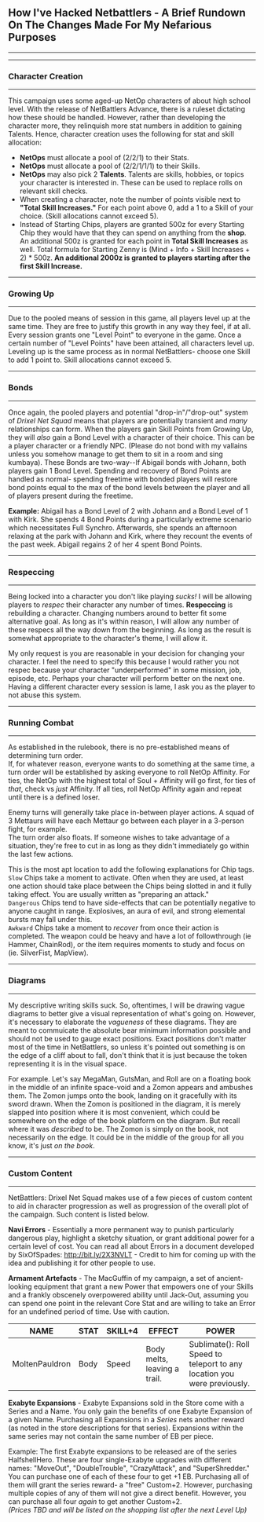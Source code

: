 ## How I've Hacked Netbattlers - A Brief Rundown On The Changes Made For My Nefarious Purposes

---
---
### Character Creation

---
This campaign uses some aged-up NetOp characters of about high school level. With the release of NetBattlers Advance, there is a ruleset dictating how these should be handled.
However, rather than developing the character more, they relinquish more stat numbers in addition to gaining Talents. Hence, character creation uses the following for stat and skill allocation:

- **NetOps** must allocate a pool of (2/2/1) to their Stats.
- **NetOps** must allocate a pool of (2/2/1/1/1) to their Skills.
- **NetOps** may also pick 2 **Talents**. Talents are skills, hobbies, or topics your character is interested in. These can be used to replace rolls on relevant skill checks.
- When creating a character, note the number of points visible next to **"Total Skill Increases."** For each point above 0, add a 1 to a Skill of your choice. (Skill allocations cannot exceed 5).
- Instead of Starting Chips, players are granted 500z for every Starting Chip they would have that they can spend on anything from the **shop**. An additional 500z is granted for each point in **Total Skill Increases** as well. Total formula for Starting Zenny is (Mind + Info + Skill Increases + 2) * 500z. **An additional 2000z is granted to players starting after the first Skill Increase.**

---
### Growing Up

---
Due to the pooled means of session in this game, all players level up at the same time. They are free to justify this growth in any way they feel, if at all. Every session grants one "Level Point" to everyone in the game. Once a certain number of "Level Points" have been attained, all characters level up. Leveling up is the same process as in normal NetBattlers- choose one Skill to add 1 point to. Skill allocations cannot exceed 5.

---
### Bonds

---
Once again, the pooled players and potential "drop-in"/"drop-out" system of *Drixel Net Squad* means that players are potentially transient and *many* relationships can form. When the players gain Skill Points from Growing Up, they will *also* gain a Bond Level with a character of their choice. This can be a player character or a friendly NPC. (Please do not bond with my vallains unless you somehow manage to get them to sit in a room and sing kumbaya). These Bonds are two-way--If Abigail bonds with Johann, both players gain 1 Bond Level. Spending and recovery of Bond Points are handled as normal- spending freetime with bonded players will restore bond points equal to the max of the bond levels between the player and all of players present during the freetime.  

**Example:** Abigail has a Bond Level of 2 with Johann and a Bond Level of 1 with Kirk. She spends 4 Bond Points during a particularly extreme scenario which necessitates Full Synchro. Afterwards, she spends an afternoon relaxing at the park with Johann and Kirk, where they recount the events of the past week. Abigail regains 2 of her 4 spent Bond Points.


---
### Respeccing

---
Being locked into a character you don't like playing *sucks!* I will be allowing players to _respec_ their character any number of times. **Respeccing** is rebuilding a character. Changing numbers around to better fit some alternative goal. As long as it's within reason, I will allow any number of these respecs all the way down from the beginning. As long as the result is somewhat appropriate to the character's theme, I will allow it.

My only request is you are reasonable in your decision for changing your character. I feel the need to specify this because I would rather you not respec because your character "underperformed" in some mission, job, episode, etc. Perhaps your character will perform better on the next one. Having a different character every session is lame, I ask you as the player to not abuse this system.

---
### Running Combat

---
As established in the rulebook, there is no pre-established means of determining turn order.  
If, for whatever reason, everyone wants to do something at the same time, a turn order will be established by asking everyone to roll NetOp Affinity. For ties, the NetOp with the highest total of Soul + Affinity will go first, for ties of *that*, check vs *just* Affinity. If all ties, roll NetOp Affinity again and repeat until there is a defined loser.  
  
Enemy turns will generally take place in-between player actions. A squad of 3 Mettaurs will have each Mettaur go between each player in a 3-person fight, for example.  
The turn order also floats. If someone wishes to take advantage of a situation, they're free to cut in as long as they didn't immediately go within the last few actions.  
  
This is the most apt location to add the following explanations for Chip tags.  
`Slow` Chips take a moment to activate. Often when they are used, at least one action should take place between the Chips being slotted in and it fully taking effect. You are usually written as "preparing an attack."  
`Dangerous` Chips tend to have side-effects that can be potentially negative to anyone caught in range. Explosives, an aura of evil, and strong elemental bursts may fall under this.  
`Awkward` Chips take a moment to *recover* from once their action is completed. The weapon could be heavy and have a lot of followthrough (ie Hammer, ChainRod), or the item requires moments to study and focus on (ie. SilverFist, MapView).  
  
---
### Diagrams

---
My descriptive writing skills suck. So, oftentimes, I will be drawing vague diagrams to better give a visual representation of what's going on. However, it's necessary to elaborate the *vagueness* of these diagrams. They are meant to commuicate the absolute bear minimum information possible and should not be used to gauge exact positions. Exact positions don't matter most of the time in NetBattlers, so unless it's pointed out something is on the edge of a cliff about to fall, don't think that it is just because the token representing it is in the visual space.  

For example. Let's say MegaMan, GutsMan, and Roll are on a floating book in the middle of an infinite space-void and a Zomon appears and ambushes them. The Zomon jumps onto the book, landing on it gracefully with its sword drawn. When the Zomon is positioned in the diagram, it is merely slapped into position where it is most convenient, which could be somewhere on the edge of the book platform on the diagram. But recall where it was *described* to be. The Zomon is simply on the book, not necessarily on the edge. It could be in the middle of the group for all you know, it's just *on the book*.  

---
### Custom Content

---
NetBattlers: Drixel Net Squad makes use of a few pieces of custom content to aid in character progression as well as progression of the overall plot of the campaign. Such content is listed below.  

**Navi Errors** - Essentially a more permanent way to punish particularly dangerous play, highlight a sketchy situation, or grant additional power for a certain level of cost. You can read all about Errors in a document developed by SixOfSpades: http://bit.ly/2X3NVLT - Credit to him for coming up with the idea and publishing it for other people to use.  

**Armament Artefacts** - The MacGuffin of my campaign, a set of ancient-looking equipment that grant a new Power that empowers one of your Skills and a frankly obscenely overpowered ability until Jack-Out, assuming you can spend one point in the relevant Core Stat and are willing to take an Error for an undefined period of time. Use with caution.

| NAME | STAT | SKILL+4 | EFFECT | POWER |
|------|------|------|------|------|
| MoltenPauldron | Body | Speed | Body melts, leaving a trail. | Sublimate(): Roll Speed to teleport to any location you were previously. |

**Exabyte Expansions** - Exabyte Expansions sold in the Store come with a Series and a Name. You only gain the benefits of one Exabyte Expansion of a given Name. Purchasing all Expansions in a *Series* nets another reward (as noted in the store descriptions for that series). Expansions within the same series may not contain the same number of EB per piece.  

Example:
The first Exabyte expansions to be released are of the series HalfshellHero. These are four single-Exabyte upgrades with different names: "MoveOut", "DoubleTrouble", "CrazyAttack", and "SuperShredder." You can purchase one of each of these four to get +1 EB. Purchasing all of them will grant the series reward- a "free" Custom+2. However, purchasing multiple copies of any of them will not give a direct benefit. However, you can purchase all four *again* to get another Custom+2.  
*(Prices TBD and will be listed on the shopping list after the next Level Up)*
